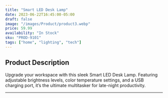 ```yaml
---
title: "Smart LED Desk Lamp"
date: 2023-06-22T16:45:00-05:00
draft: false
image: "/images/Product/product3.webp"
price: 59.99
availability: "In Stock"
sku: "PROD-9101"
tags: ["home", "lighting", "tech"]
---
```


## Product Description

Upgrade your workspace with this sleek Smart LED Desk Lamp. Featuring adjustable brightness levels, color temperature settings, and a USB charging port, it’s the ultimate multitasker for late-night productivity.

---
